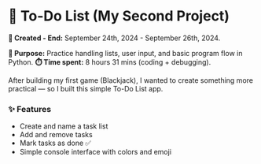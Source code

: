 # 📝 To-Do List (My Second Project)

**📆 Created - End:** September 24th, 2024 - September 26th, 2024.

**🧠 Purpose:** Practice handling lists, user input, and basic program flow in Python. 
**⏱️ Time spent:** 8 hours 31 mins (coding + debugging).

After building my first game (Blackjack), I wanted to create something more practical —  so I built this simple To-Do List app.

### ✨ Features
- Create and name a task list
- Add and remove tasks
- Mark tasks as done ✅
- Simple console interface with colors and emoji



